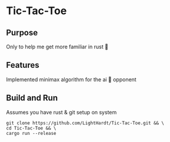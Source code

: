 # Tic-Tac-Toe
## Purpose
Only to help me get more familiar in rust :crab:
## Features
Implemented minimax algorithm for the ai :robot: opponent
## Build and Run
Assumes you have rust & git setup on system
```
git clone https://github.com/LightHardt/Tic-Tac-Toe.git && \
cd Tic-Tac-Toe && \
cargo run --release
```

